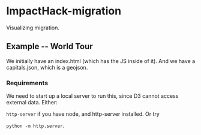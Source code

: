 # ImpactHack-migration
Visualizing migration. 


## Example -- World Tour
We initially have an index.html (which has the JS inside of it). And we have a capitals.json, which is a geojson. 

### Requirements

We need to start up a local server to run this, since D3 cannot access external data. Either:

<code>http-server</code> if you have node, and http-server installed. Or try

<code>python -m http.server</code>.